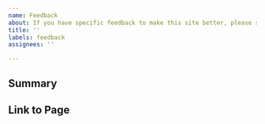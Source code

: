 ```yaml
---
name: Feedback
about: If you have specific feedback to make this site better, please share it
title: ''
labels: feedback
assignees: ''

---
```


[NOTE]: # ( ^^ Provide a general summary of the request in the title above. ^^ )

## Summary

[NOTE]: # ( Provide a brief overview of your feedback. )

## Link to Page

[TIP]:  # ( Please provide the URL. )
